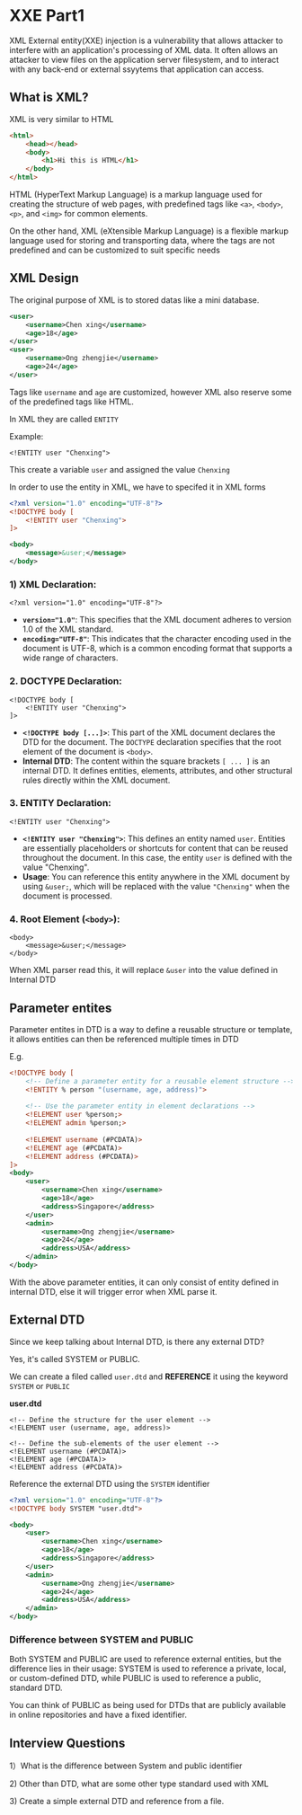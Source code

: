 # XXE Part1

XML External entity(XXE) injection is a vulnerability that allows attacker to interfere with an application's processing of XML data. It often allows an attacker to view files on the application server filesystem, and to interact with any back-end or external ssyytems that application can access.

## What is XML?

XML is very similar to HTML

```html
<html>
    <head></head>
    <body>
        <h1>Hi this is HTML</h1>
    </body>
</html>
```

HTML (HyperText Markup Language) is a markup language used for creating the structure of web pages, with predefined tags like `<a>`, `<body>`, `<p>`, and `<img>` for common elements.&#x20;

On the other hand, XML (eXtensible Markup Language) is a flexible markup language used for storing and transporting data, where the tags are not predefined and can be customized to suit specific needs

## XML Design

The original purpose of XML is to stored datas like a mini database.

```xml
<user>
    <username>Chen xing</username>
    <age>18</age>
</user>
<user>
    <username>Ong zhengjie</username>
    <age>24</age>
</user>
```

Tags like `username` and `age` are customized, however XML also reserve some of the predefined tags like HTML.

In XML they are called `ENTITY`

Example:

```
<!ENTITY user "Chenxing">
```

This create a variable `user` and assigned the value `Chenxing`

In order to use the entity in XML, we have to specifed it in XML forms

```xml
<?xml version="1.0" encoding="UTF-8"?>
<!DOCTYPE body [
    <!ENTITY user "Chenxing">
]>

<body>
    <message>&user;</message>
</body>
```

### 1) **XML Declaration:**

```
<?xml version="1.0" encoding="UTF-8"?>
```

* **`version="1.0"`**: This specifies that the XML document adheres to version 1.0 of the XML standard.
* **`encoding="UTF-8"`**: This indicates that the character encoding used in the document is UTF-8, which is a common encoding format that supports a wide range of characters.

### 2. **DOCTYPE Declaration:**

```
<!DOCTYPE body [
    <!ENTITY user "Chenxing">
]>
```

* **`<!DOCTYPE body [...]>`**: This part of the XML document declares the DTD for the document. The `DOCTYPE` declaration specifies that the root element of the document is `<body>`.
* **Internal DTD**: The content within the square brackets `[ ... ]` is an internal DTD. It defines entities, elements, attributes, and other structural rules directly within the XML document.

### 3. **ENTITY Declaration:**

```
<!ENTITY user "Chenxing">
```

* **`<!ENTITY user "Chenxing">`**: This defines an entity named `user`. Entities are essentially placeholders or shortcuts for content that can be reused throughout the document. In this case, the entity `user` is defined with the value "Chenxing".
* **Usage**: You can reference this entity anywhere in the XML document by using `&user;`, which will be replaced with the value `"Chenxing"` when the document is processed.

### 4. **Root Element (`<body>`):**

```
<body>
    <message>&user;</message>
</body>
```

When XML parser read this, it will replace `&user` into the value defined in Internal DTD

## Parameter entites

Parameter entites in DTD is a way to define a reusable structure or template, it allows entities can then be referenced multiple times in DTD

E.g.

```xml
<!DOCTYPE body [
    <!-- Define a parameter entity for a reusable element structure -->
    <!ENTITY % person "(username, age, address)">
    
    <!-- Use the parameter entity in element declarations -->
    <!ELEMENT user %person;>
    <!ELEMENT admin %person;>
    
    <!ELEMENT username (#PCDATA)>
    <!ELEMENT age (#PCDATA)>
    <!ELEMENT address (#PCDATA)>
]>
<body>
    <user>
        <username>Chen xing</username>
        <age>18</age>
        <address>Singapore</address>
    </user>
    <admin>
        <username>Ong zhengjie</username>
        <age>24</age>
        <address>USA</address>
    </admin>
</body>
```

With the above parameter entities, it can only consist of entity defined in internal DTD, else it will trigger error when XML parse it.

## External DTD

Since we keep talking about Internal DTD, is there any external DTD?

Yes, it's called SYSTEM or PUBLIC.

We can create a filed called `user.dtd` and **REFERENCE** it using the keyword `SYSTEM` or `PUBLIC`

**user.dtd**

```
<!-- Define the structure for the user element -->
<!ELEMENT user (username, age, address)>

<!-- Define the sub-elements of the user element -->
<!ELEMENT username (#PCDATA)>
<!ELEMENT age (#PCDATA)>
<!ELEMENT address (#PCDATA)>
```

Reference the external DTD using the `SYSTEM` identifier

```xml
<?xml version="1.0" encoding="UTF-8"?>
<!DOCTYPE body SYSTEM "user.dtd">

<body>
    <user>
        <username>Chen xing</username>
        <age>18</age>
        <address>Singapore</address>
    </user>
    <admin>
        <username>Ong zhengjie</username>
        <age>24</age>
        <address>USA</address>
    </admin>
</body>
```

### Difference between SYSTEM and PUBLIC

Both SYSTEM and PUBLIC are used to reference external entities, but the difference lies in their usage: SYSTEM is used to reference a private, local, or custom-defined DTD, while PUBLIC is used to reference a public, standard DTD.&#x20;

You can think of PUBLIC as being used for DTDs that are publicly available in online repositories and have a fixed identifier.



## Interview Questions

1）What is the difference between System and public identifier

2\) Other than DTD, what are some other type standard used with XML

3\) Create a simple external DTD and reference from a file.

